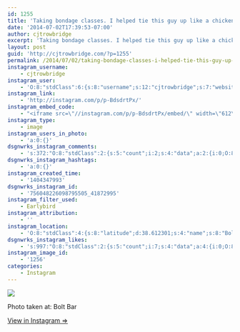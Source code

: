 ```yaml
---
id: 1255
title: 'Taking bondage classes. I helped tie this guy up like a chicken. Lol'
date: '2014-07-02T17:39:53-07:00'
author: cjtrowbridge
excerpt: 'Taking bondage classes. I helped tie this guy up like a chicken. Lol'
layout: post
guid: 'http://cjtrowbridge.com/?p=1255'
permalink: /2014/07/02/taking-bondage-classes-i-helped-tie-this-guy-up-like-a-chicken-lol/
instagram_username:
    - cjtrowbridge
instagram_user:
    - 'O:8:"stdClass":6:{s:8:"username";s:12:"cjtrowbridge";s:7:"website";s:0:"";s:15:"profile_picture";s:103:"https://igcdn-photos-f-a.akamaihd.net/hphotos-ak-xpa1/t51.2885-19/925559_452430704897917_67836701_a.jpg";s:9:"full_name";s:13:"CJ Trowbridge";s:3:"bio";s:0:"";s:2:"id";s:8:"41872995";}'
instagram_link:
    - 'http://instagram.com/p/p-BdsdrtPx/'
instagram_embed_code:
    - "<iframe src=\"//instagram.com/p/p-BdsdrtPx/embed/\" width=\"612\" height=\"710\" frameborder=\"0\" scrolling=\"no\" allowtransparency=\"true\"></iframe>\n"
instagram_type:
    - image
instagram_users_in_photo:
    - 'a:0:{}'
dsgnwrks_instagram_comments:
    - 's:372:"O:8:"stdClass":2:{s:5:"count";i:2;s:4:"data";a:2:{i:0;O:8:"stdClass":4:{s:12:"created_time";s:10:"1404350619";s:4:"text";s:3:"Lol";s:4:"from";O:8:"stdClass":4:{s:8:"username";s:6:"d_ram5";s:15:"profile_picture";s:107:"https://igcdn-photos-a-a.akamaihd.net/hphotos-ak-xfa1/t51.2885-19/10932071_1400221966943928_623451215_a.jpg";s:2:"id";s:7:"9930399";s:9:"full_name";s:24:"";'
dsgnwrks_instagram_hashtags:
    - 'a:0:{}'
instagram_created_time:
    - '1404347993'
dsgnwrks_instagram_id:
    - '756048226098795505_41872995'
instagram_filter_used:
    - Earlybird
instagram_attribution:
    - ''
instagram_location:
    - 'O:8:"stdClass":4:{s:8:"latitude";d:38.612301;s:4:"name";s:8:"Bolt Bar";s:9:"longitude";d:-121.445822;s:2:"id";i:235376496;}'
dsgnwrks_instagram_likes:
    - 's:997:"O:8:"stdClass":2:{s:5:"count";i:7;s:4:"data";a:4:{i:0;O:8:"stdClass":4:{s:8:"username";s:12:"adamsalazar_";s:15:"profile_picture";s:107:"https://igcdn-photos-e-a.akamaihd.net/hphotos-ak-xaf1/t51.2885-19/10832130_1529916503926844_570657350_a.jpg";s:2:"id";s:7:"9539490";s:9:"full_name";s:12:"Adam Salazar";}i:1;O:8:"stdClass":4:{s:8:"username";s:12:"ninja_red_11";s:15:"profile_picture";s:85:"https://instagramimages-a.akamaihd.net/profiles/profile_185432723_75sq_1340421499.jpg";s:2:"id";s:9:"185432723";s:9:"full_name";s:15:"Davide Dusseaux";}i:2;O:8:"stdClass":4:{s:8:"username";s:8:"dizzleme";s:15:"profile_picture";s:84:"https://instagramimages-a.akamaihd.net/profiles/profile_12340414_75sq_1358478611.jpg";s:2:"id";s:8:"12340414";s:9:"full_name";s:4:"Tony";}i:3;O:8:"stdClass":4:{s:8:"username";s:6:"d_ram5";s:15:"profile_picture";s:107:"https://igcdn-photos-a-a.akamaihd.net/hphotos-ak-xfa1/t51.2885-19/10932071_1400221966943928_623451215_a.jpg";s:2:"id";s:7:"9930399";s:9:"full_name";s:24:"";'
instagram_image_id:
    - '1256'
categories:
    - Instagram
---
```


[![](http://blog.cjtrowbridge.com/wp-content/uploads/2014/07/928283_800091060009483_1604876696_n.jpg)](http://instagram.com/p/p-BdsdrtPx/)

Photo taken at: Bolt Bar

[View in Instagram ⇒](http://instagram.com/p/p-BdsdrtPx/)